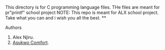 
This directory is for C programming language files.  THe files are meant for pr"printf" school project
NOTE: This repo is meant  for ALX school project. Take what you can and i wish you all the best.
**

Authors
1. Alex Njiru.
2. [Asukwo Comfort](https://github.com/Asukwo-comfort/).
